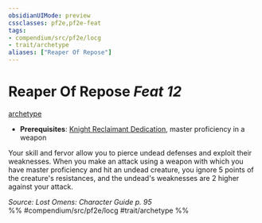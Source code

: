 ```yaml
---
obsidianUIMode: preview
cssclasses: pf2e,pf2e-feat
tags:
- compendium/src/pf2e/locg
- trait/archetype
aliases: ["Reaper Of Repose"]
---
```

# Reaper Of Repose  *Feat 12*  
[archetype](rules/traits/archetype.md "Archetype Feat Trait")  

- **Prerequisites**: [Knight Reclaimant Dedication](compendium/feats/knight-reclaimant-dedication-locg.md), master proficiency in a weapon

Your skill and fervor allow you to pierce undead defenses and exploit their weaknesses. When you make an attack using a weapon with which you have master proficiency and hit an undead creature, you ignore 5 points of the creature's resistances, and the undead's weaknesses are 2 higher against your attack.

*Source: Lost Omens: Character Guide p. 95*  
%% #compendium/src/pf2e/locg #trait/archetype %%